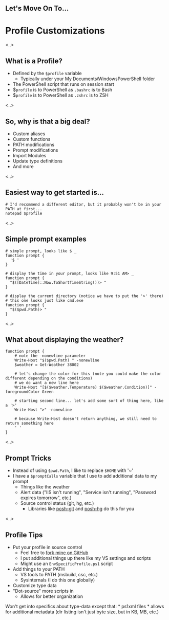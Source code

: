 ## Let's Move On To... 
# Profile Customizations

<..>

## What is a Profile?

* Defined by the `$profile` variable
  * Typically under your My Documents\WindowsPowerShell folder
* The PowerShell script that runs on session start
* $`profile` is to PowerShell as `.bashrc` is to Bash
* $`profile` is to PowerShell as `.zshrc` is to ZSH

<..>

## So, why is that a big deal?

* Custom aliases
* Custom functions
* PATH modifications
* Prompt modifications
* Import Modules
* Update type definitions
* And more

<..>

## Easiest way to get started is...

    # I'd recommend a different editor, but it probably won't be in your PATH at first...
    notepad $profile
    
<..>

## Simple prompt examples

    # simple prompt, looks like $ _
    function prompt {
      '$ '
    }
    
    # display the time in your prompt, looks like 9:51 AM> _
    function prompt {
      "$([DateTime]::Now.ToShortTimeString())> "
    }
    
    # display the current directory (notice we have to put the '>' there)
    # this one looks just like cmd.exe
    function prompt {
      "$($pwd.Path)> "
    }
    
<..>

## What about displaying the weather?

    function prompt {
        # note the -nonewline parameter
        Write-Host "$($pwd.Path) " -nonewline
        $weather = Get-Weather 38002

        # let's change the color for this (note you could make the color different depending on the conditions)
        # we do want a new line here
        Write-Host "[$($weather.Temperature) $($weather.Condition)]" -foregroundColor Green

        # starting second line... let's add some sort of thing here, like a '>'
        Write-Host ">" -nonewline

        # because Write-Host doesn't return anything, we still need to return something here
        ' '
    }
    
<..>

## Prompt Tricks

* Instead of using `$pwd.Path`, I like to replace `$HOME` with '~'
* I have a `$promptCalls` variable that I use to add additional data to my prompt
  * Things like the weather 
  * Alert data ("IIS isn't running", "Service isn't running", "Password expires tomorrow", etc.)
  * Source control status (git, hg, etc.)
    * Libraries like [posh-git](https://github.com/dahlbyk/posh-git) and [posh-hg](https://github.com/JeremySkinner/posh-hg) do this for you

<..>

## Profile Tips

* Put your profile in source control
  * Feel free to [fork mine on GitHub](https://github.com/drmohundro/powershellenv)
  * I put additional things up there like my VS settings and scripts
  * Might use an `EnvSpecificProfile.ps1` script
* Add things to your PATH
  * VS tools to PATH (msbuild, csc, etc.)
  * Sysinternals (I do this one globally)
* Customize type data
* "Dot-source" more scripts in
  * Allows for better organization

<aside class="notes" data-markdown>
Won't get into specifics about type-data except that:
* ps1xml files
* allows for additional metadata (dir listing isn't just byte size, but in KB, MB, etc.)
</aside>
